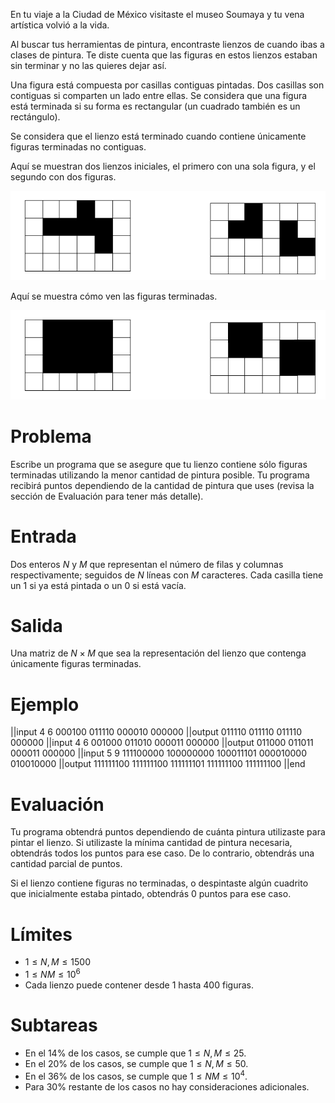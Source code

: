 En tu viaje a la Ciudad de México visitaste el museo Soumaya y tu vena artística volvió a la vida.

Al buscar tus herramientas de pintura, encontraste lienzos de cuando ibas a clases de pintura.
Te diste cuenta que las figuras en estos lienzos estaban sin terminar y no las quieres dejar así.

Una figura está compuesta por casillas contiguas pintadas.
Dos casillas son contiguas si comparten un lado entre ellas.
Se considera que una figura está terminada si su forma es rectangular
(un cuadrado también es un rectángulo).

Se considera que el lienzo está terminado cuando contiene únicamente figuras terminadas no contiguas.

Aquí se muestran dos lienzos iniciales, el primero con una sola figura, y el segundo con dos figuras.

![ejemplo entrada](Figura1.png)

Aquí se muestra cómo ven las figuras terminadas.

![ejemplo salida](Figura2.png)

# Problema

Escribe un programa que se asegure que tu lienzo contiene sólo figuras terminadas utilizando
la menor cantidad de pintura posible.
Tu programa recibirá puntos dependiendo de la cantidad de pintura que uses
(revisa la sección de Evaluación para tener más detalle).

# Entrada

Dos enteros $N$ y $M$ que representan el número de filas y columnas respectivamente;
seguidos de $N$ líneas con $M$ caracteres. Cada casilla tiene un $1$ si ya está pintada o un $0$ si está vacía.

# Salida

Una matriz de $N \times M$ que sea la representación del lienzo que
contenga únicamente figuras terminadas.

# Ejemplo

||input
4 6
000100
011110
000010
000000
||output
011110
011110
011110
000000
||input
4 6
001000
011010
000011
000000
||output
011000
011011
000011
000000
||input
5 9
111100000
100000000
100011101
000010000
010010000
||output
111111100
111111100
111111101
111111100
111111100
||end

# Evaluación

Tu programa obtendrá puntos dependiendo de cuánta pintura utilizaste para pintar el lienzo.
Si utilizaste la mínima cantidad de pintura necesaria, obtendrás todos los puntos para ese caso.
De lo contrario, obtendrás una cantidad parcial de puntos.

Si el lienzo contiene figuras no terminadas,
o despintaste algún cuadrito que inicialmente estaba pintado, obtendrás 0 puntos para ese caso.

# Límites

- $1 \leq N,M \leq 1500$
- $1 \leq NM \leq 10^6$
- Cada lienzo puede contener desde 1 hasta 400 figuras.

# Subtareas

- En el 14% de los casos, se cumple que $1 \leq N,M \leq 25$.
- En el 20% de los casos, se cumple que $1 \leq N,M \leq 50$.
- En el 36% de los casos, se cumple que $1 \leq NM \leq 10^4$.
- Para 30% restante de los casos no hay consideraciones adicionales.
